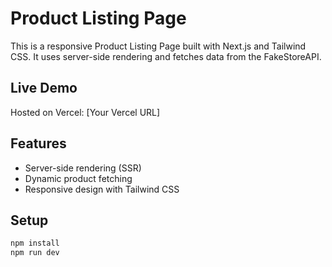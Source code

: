 # Product Listing Page

This is a responsive Product Listing Page built with Next.js and Tailwind CSS. It uses server-side rendering and fetches data from the FakeStoreAPI.

## Live Demo
Hosted on Vercel: [Your Vercel URL]

## Features
- Server-side rendering (SSR)
- Dynamic product fetching
- Responsive design with Tailwind CSS

## Setup

```bash
npm install
npm run dev
```
